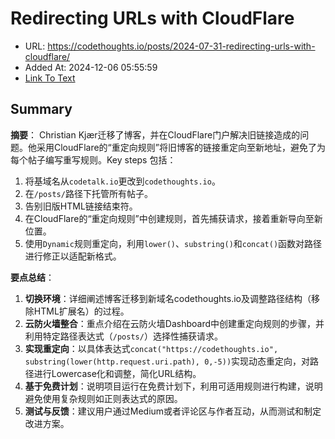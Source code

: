 # Redirecting URLs with CloudFlare
- URL: https://codethoughts.io/posts/2024-07-31-redirecting-urls-with-cloudflare/
- Added At: 2024-12-06 05:55:59
- [Link To Text](2024-12-06-redirecting-urls-with-cloudflare_raw.md)

## Summary
**摘要**：
Christian Kjær迁移了博客，并在CloudFlare门户解决旧链接造成的问题。他采用CloudFlare的“重定向规则”将旧博客的链接重定向至新地址，避免了为每个帖子编写重写规则。Key steps 包括：
1. 将基域名从`codetalk.io`更改到`codethoughts.io`。
2. 在`/posts/`路径下托管所有帖子。
3. 告别旧版HTML链接结束符。
4. 在CloudFlare的“重定向规则”中创建规则，首先捕获请求，接着重新导向至新位置。
5. 使用`Dynamic`规则重定向，利用`lower()`、`substring()`和`concat()`函数对路径进行修正以适配新格式。

**要点总结**：
1. **切换环境**：详细阐述博客迁移到新域名codethoughts.io及调整路径结构（移除HTML扩展名）的过程。
2. **云防火墙整合**：重点介绍在云防火墙Dashboard中创建重定向规则的步骤，并利用特定路径表达式（`/posts/`）选择性捕获请求。
3. **实现重定向**：以具体表达式`concat("https://codethoughts.io", substring(lower(http.request.uri.path), 0,-5))`实现动态重定向，对路径进行Lowercase化和调整，简化URL结构。
4. **基于免费计划**：说明项目运行在免费计划下，利用可适用规则进行构建，说明避免使用复杂规则如正则表达式的原因。
5. **测试与反馈**：建议用户通过Medium或者评论区与作者互动，从而测试和制定改进方案。
